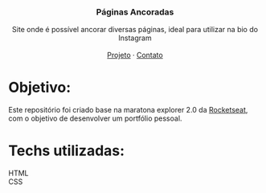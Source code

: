 <p align="center">

  <h3 align="center">Páginas Ancoradas</h3>

  <p align="center">
    Site onde é possível ancorar diversas páginas, ideal para utilizar na bio do Instagram
       <br />
    <br />
    <a href="https://nicolycunha.github.io/linked-pages">Projeto</a>
    ·
    <a href="https://www.linkedin.com/in/nicoly-oliveira-da-cunha/">Contato</a>
  </p>
</p>

# Objetivo:
Este repositório foi criado base na maratona explorer 2.0 da <a href="https://www.rocketseat.com.br/">Rocketseat</a>, com o objetivo de desenvolver um portfólio pessoal.

# Techs utilizadas: 
HTML<br>
CSS
